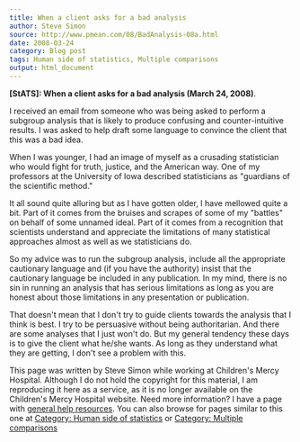```yaml
---
title: When a client asks for a bad analysis
author: Steve Simon
source: http://www.pmean.com/08/BadAnalysis-08a.html
date: 2008-03-24
category: Blog post
tags: Human side of statistics, Multiple comparisons
output: html_document
---
```

**[StATS]: When a client asks for a bad analysis
(March 24, 2008)**.

I received an email from someone who was being asked to perform a
subgroup analysis that is likely to produce confusing and
counter-intuitive results. I was asked to help draft some language to
convince the client that this was a bad idea.

When I was younger, I had an image of myself as a crusading statistician
who would fight for truth, justice, and the American way. One of my
professors at the University of Iowa described statisticians as
\"guardians of the scientific method.\"

It all sound quite alluring but as I have gotten older, I have mellowed
quite a bit. Part of it comes from the bruises and scrapes of some of my
\"battles\" on behalf of some unnamed ideal. Part of it comes from a
recognition that scientists understand and appreciate the limitations of
many statistical approaches almost as well as we statisticians do.

So my advice was to run the subgroup analysis, include all the
appropriate cautionary language and (if you have the authority) insist
that the cautionary language be included in any publication. In my mind,
there is no sin in running an analysis that has serious limitations as
long as you are honest about those limitations in any presentation or
publication.

That doesn\'t mean that I don\'t try to guide clients towards the
analysis that I think is best. I try to be persuasive without being
authoritarian. And there are some analyses that I just won\'t do. But my
general tendency these days is to give the client what he/she wants. As
long as they understand what they are getting, I don\'t see a problem
with this.

This page was written by Steve Simon while working at Children\'s Mercy
Hospital. Although I do not hold the copyright for this material, I am
reproducing it here as a service, as it is no longer available on the
Children\'s Mercy Hospital website. Need more information? I have a page
with [general help resources](../GeneralHelp.html). You can also browse
for pages similar to this one at [Category: Human side of
statistics](../category/HumanSideStatistics.html) or [Category: Multiple
comparisons](../category/MultipleComparisons.html)

 
<!---More--->
 

<!---Do not use
**[StATS]: When a client asks for a bad analysis
 
--->

